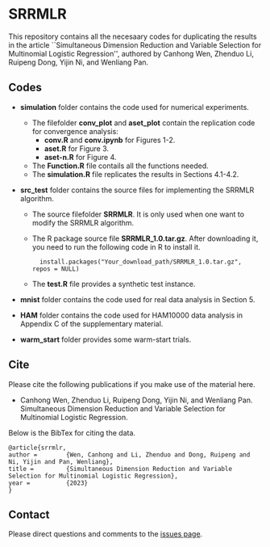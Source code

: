 # SRRMLR

This repository contains all the necesaary codes for duplicating the results in the article ``Simultaneous Dimension Reduction and Variable Selection for Multinomial Logistic Regression'', authored by Canhong Wen, Zhenduo Li, Ruipeng Dong, Yijin Ni, and Wenliang Pan.


## Codes

- __simulation__ folder contains the code used for numerical experiments.

    * The filefolder __conv_plot__ and __aset_plot__ contain the replication code for convergence analysis:
        *  __conv.R__ and __conv.ipynb__ for Figures 1-2.
        *  __aset.R__ for Figure 3. 
        *  __aset-n.R__ for Figure 4.
    * The __Function.R__ file contails all the functions needed.
    * The __simulation.R__ file replicates the results in Sections 4.1-4.2.
    
 - __src_test__ folder contains the source files for implementing the SRRMLR algorithm. 

    * The source filefolder __SRRMLR__. It is only used when one want to modify the SRRMLR algorithm.    
    * The R package source file __SRRMLR_1.0.tar.gz__. After downloading it, you need to run the following code in R to install it.
    
            install.packages("Your_download_path/SRRMLR_1.0.tar.gz", repos = NULL)  
            
    * The __test.R__ file provides a synthetic test instance.

- __mnist__ folder contains the code used for real data analysis in Section 5.

- __HAM__ folder contains the code used for HAM10000 data analysis in Appendix C of the supplementary material.

    


- __warm_start__ folder provides some warm-start trials.


## Cite

Please cite the following publications if you make use of the material here.

- Canhong Wen, Zhenduo Li, Ruipeng Dong, Yijin Ni, and Wenliang Pan. Simultaneous Dimension Reduction and Variable Selection for Multinomial Logistic Regression. 

Below is the BibTex for citing the data.

```
@article{srrmlr,
author =        {Wen, Canhong and Li, Zhenduo and Dong, Ruipeng and Ni, Yijin and Pan, Wenliang},
title =         {Simultaneous Dimension Reduction and Variable Selection for Multinomial Logistic Regression},
year =          {2023}
}  
```


## Contact
Please direct questions and comments to the [issues page](https://github.com/C2S2-HF/SRRMLR/issues).
